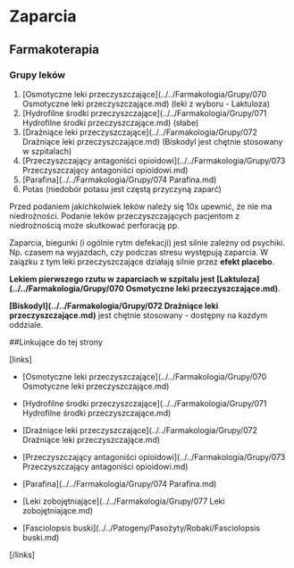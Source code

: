 # Zaparcia



## Farmakoterapia

### Grupy leków

1. [Osmotyczne leki przeczyszczające](../../Farmakologia/Grupy/070 Osmotyczne leki przeczyszczające.md) (leki z wyboru - Laktuloza)
2. [Hydrofilne środki przeczyszczające](../../Farmakologia/Grupy/071 Hydrofilne środki przeczyszczające.md) (słabe)
3. [Drażniące leki przeczyszczające](../../Farmakologia/Grupy/072 Drażniące leki przeczyszczające.md) (Biskodyl jest chętnie stosowany w szpitalach)
4. [Przeczyszczający antagoniści opioidowi](../../Farmakologia/Grupy/073 Przeczyszczający antagoniści opioidowi.md)
5. [Parafina](../../Farmakologia/Grupy/074 Parafina.md)
6. Potas (niedobór potasu jest częstą przyczyną zaparć)




Przed podaniem jakichkolwiek leków należy się 10x upewnić, że nie ma niedrożności. Podanie leków przeczyszczających pacjentom z niedrożnością może skutkować perforacją pp.

Zaparcia, biegunki (i ogólnie rytm defekacji) jest silnie zależny od psychiki. Np. czasem na wyjazdach, czy podczas stresu występują zaparcia. W zaiązku z tym leki przeczyszczające działają silnie przez **efekt placebo**.



**Lekiem pierwszego rzutu w zaparciach w szpitalu jest [Laktuloza](../../Farmakologia/Grupy/070 Osmotyczne leki przeczyszczające.md)**.

**[Biskodyl](../../Farmakologia/Grupy/072 Drażniące leki przeczyszczające.md)** jest chętnie stosowany - dostępny na każdym oddziale.





##Linkujące do tej strony

[links]

- [Osmotyczne leki przeczyszczające](../../Farmakologia/Grupy/070 Osmotyczne leki przeczyszczające.md)

- [Hydrofilne środki przeczyszczające](../../Farmakologia/Grupy/071 Hydrofilne środki przeczyszczające.md)

- [Drażniące leki przeczyszczające](../../Farmakologia/Grupy/072 Drażniące leki przeczyszczające.md)

- [Przeczyszczający antagoniści opioidowi](../../Farmakologia/Grupy/073 Przeczyszczający antagoniści opioidowi.md)

- [Parafina](../../Farmakologia/Grupy/074 Parafina.md)

- [Leki zobojętniające](../../Farmakologia/Grupy/077 Leki zobojętniające.md)

- [Fasciolopsis buski](../../Patogeny/Pasożyty/Robaki/Fasciolopsis buski.md)


[/links]











